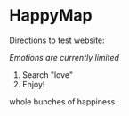 HappyMap
========

Directions to test website:

*Emotions are currently limited*

1. Search "love"
2. Enjoy!


whole bunches of happiness
